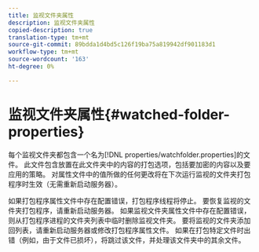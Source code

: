 ```yaml
---
title: 监视文件夹属性
description: 监视文件夹属性
copied-description: true
translation-type: tm+mt
source-git-commit: 89bdda1d4bd5c126f19ba75a819942df901183d1
workflow-type: tm+mt
source-wordcount: '163'
ht-degree: 0%

---
```



# 监视文件夹属性{#watched-folder-properties}

每个监视文件夹都包含一个名为[!DNL properties/watchfolder.properties]的文件。 此文件包含放置在此文件夹中的内容的打包选项，包括要加密的内容以及要应用的策略。 对属性文件中的值所做的任何更改将在下次运行监视的文件夹打包程序时生效（无需重新启动服务器）。

如果打包程序属性文件中存在配置错误，打包程序线程将停止。 要恢复监视的文件夹打包程序，请重新启动服务器。 如果监视文件夹属性文件中存在配置错误，则从打包程序进程的文件夹列表中临时删除监视文件夹。 要将监视的文件夹添加回列表，请重新启动服务器或修改打包程序属性文件。 如果在打包特定文件时出错（例如，由于文件已损坏），将跳过该文件，并处理该文件夹中的其余文件。

